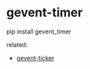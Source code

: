 # gevent-timer

pip install gevent_timer

related:
- [gevent-ticker](https://github.com/tejasmanohar/gevent-ticker)
